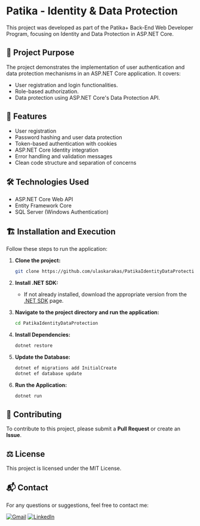 # Patika - Identity & Data Protection
This project was developed as part of the Patika+ Back-End Web Developer Program, focusing on Identity and Data Protection in ASP.NET Core.

## 🚀 Project Purpose
The project demonstrates the implementation of user authentication and data protection mechanisms in an ASP.NET Core application. It covers:
- User registration and login functionalities.
- Role-based authorization.
- Data protection using ASP.NET Core's Data Protection API.

## 🎯 Features
- User registration
- Password hashing and user data protection
- Token-based authentication with cookies
- ASP.NET Core Identity integration
- Error handling and validation messages
- Clean code structure and separation of concerns

## 🛠️ Technologies Used
- ASP.NET Core Web API
- Entity Framework Core
- SQL Server (Windows Authentication)

## 🏗️ Installation and Execution

Follow these steps to run the application:

1. **Clone the project:**
   ```bash
   git clone https://github.com/ulaskarakas/PatikaIdentityDataProtection.git
   ```
2. **Install .NET SDK:**
   - If not already installed, download the appropriate version from the [.NET SDK](https://dotnet.microsoft.com/download) page.

3. **Navigate to the project directory and run the application:**
   ```bash
   cd PatikaIdentityDataProtection
   ```
4. **Install Dependencies:**
   ```bash
   dotnet restore
   ```
5. **Update the Database:**
   ```bash
   dotnet ef migrations add InitialCreate
   dotnet ef database update
   ```
6. **Run the Application:**
   ```bash
   dotnet run
   ```

## 🤝 Contributing
To contribute to this project, please submit a **Pull Request** or create an **Issue**.

## ⚖️ License
This project is licensed under the MIT License.

## 📬 Contact
For any questions or suggestions, feel free to contact me:

[![Gmail](https://ziadoua.github.io/m3-Markdown-Badges/badges/Gmail/gmail1.svg)](mailto:ulaskarakas95@gmail.com)
[![LinkedIn](https://ziadoua.github.io/m3-Markdown-Badges/badges/LinkedIn/linkedin1.svg)](https://www.linkedin.com/in/ulas-karakas/)
